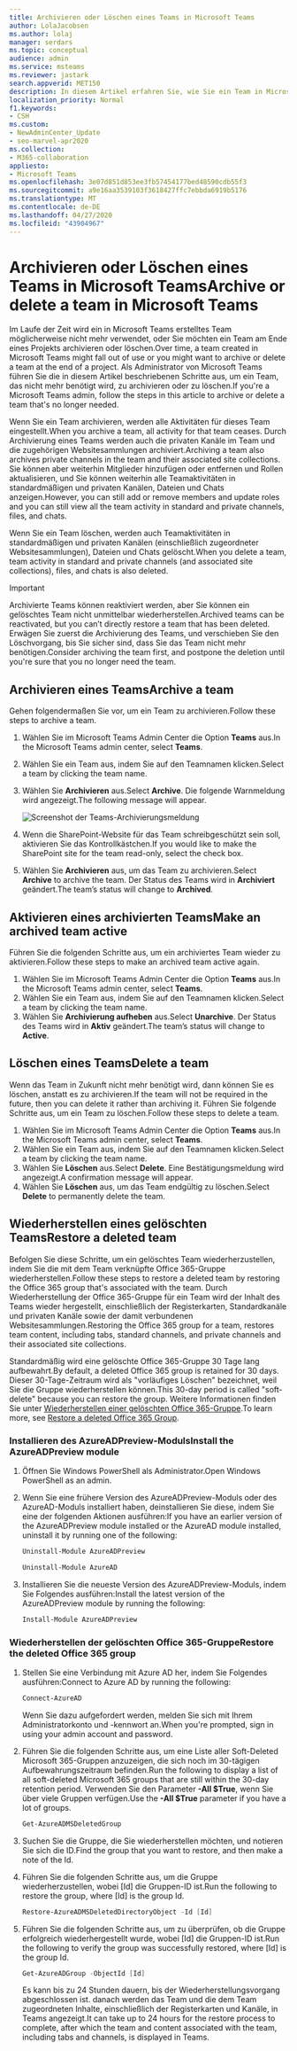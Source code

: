 ```yaml
---
title: Archivieren oder Löschen eines Teams in Microsoft Teams
author: LolaJacobsen
ms.author: lolaj
manager: serdars
ms.topic: conceptual
audience: admin
ms.service: msteams
ms.reviewer: jastark
search.appverid: MET150
description: In diesem Artikel erfahren Sie, wie Sie ein Team in Microsoft Teams archivieren oder endgültig löschen können.
localization_priority: Normal
f1.keywords:
- CSH
ms.custom:
- NewAdminCenter_Update
- seo-marvel-apr2020
ms.collection:
- M365-collaboration
appliesto:
- Microsoft Teams
ms.openlocfilehash: 3e07d851d853ee3fb57454177bed48590cdb55f3
ms.sourcegitcommit: a9e16aa3539103f3618427ffc7ebbda6919b5176
ms.translationtype: MT
ms.contentlocale: de-DE
ms.lasthandoff: 04/27/2020
ms.locfileid: "43904967"
---
```

<a name="archive-or-delete-a-team-in-microsoft-teams"></a><span data-ttu-id="37360-103">Archivieren oder Löschen eines Teams in Microsoft Teams</span><span class="sxs-lookup"><span data-stu-id="37360-103">Archive or delete a team in Microsoft Teams</span></span>
===========================================

<span data-ttu-id="37360-104">Im Laufe der Zeit wird ein in Microsoft Teams erstelltes Team möglicherweise nicht mehr verwendet, oder Sie möchten ein Team am Ende eines Projekts archivieren oder löschen.</span><span class="sxs-lookup"><span data-stu-id="37360-104">Over time, a team created in Microsoft Teams might fall out of use or you might want to archive or delete a team at the end of a project.</span></span> <span data-ttu-id="37360-105">Als Administrator von Microsoft Teams führen Sie die in diesem Artikel beschriebenen Schritte aus, um ein Team, das nicht mehr benötigt wird, zu archivieren oder zu löschen.</span><span class="sxs-lookup"><span data-stu-id="37360-105">If you're a Microsoft Teams admin, follow the steps in this article to archive or delete a team that's no longer needed.</span></span>

<span data-ttu-id="37360-106">Wenn Sie ein Team archivieren, werden alle Aktivitäten für dieses Team eingestellt.</span><span class="sxs-lookup"><span data-stu-id="37360-106">When you archive a team, all activity for that team ceases.</span></span> <span data-ttu-id="37360-107">Durch Archivierung eines Teams werden auch die privaten Kanäle im Team und die zugehörigen Websitesammlungen archiviert.</span><span class="sxs-lookup"><span data-stu-id="37360-107">Archiving a team also archives private channels in the team and their associated site collections.</span></span>  <span data-ttu-id="37360-108">Sie können aber weiterhin Mitglieder hinzufügen oder entfernen und Rollen aktualisieren, und Sie können weiterhin alle Teamaktivitäten in standardmäßigen und privaten Kanälen, Dateien und Chats anzeigen.</span><span class="sxs-lookup"><span data-stu-id="37360-108">However, you can still add or remove members and update roles and you can still view all the team activity in standard and private channels, files, and chats.</span></span>

<span data-ttu-id="37360-109">Wenn Sie ein Team löschen, werden auch Teamaktivitäten in standardmäßigen und privaten Kanälen (einschließlich zugeordneter Websitesammlungen), Dateien und Chats gelöscht.</span><span class="sxs-lookup"><span data-stu-id="37360-109">When you delete a team, team activity in standard and private channels (and associated site collections), files, and chats is also deleted.</span></span>

> [!IMPORTANT]
> <span data-ttu-id="37360-110">Archivierte Teams können reaktiviert werden, aber Sie können ein gelöschtes Team nicht unmittelbar wiederherstellen.</span><span class="sxs-lookup"><span data-stu-id="37360-110">Archived teams can be reactivated, but you can’t directly restore a team that has been deleted.</span></span> <span data-ttu-id="37360-111">Erwägen Sie zuerst die Archivierung des Teams, und verschieben Sie den Löschvorgang, bis Sie sicher sind, dass Sie das Team nicht mehr benötigen.</span><span class="sxs-lookup"><span data-stu-id="37360-111">Consider archiving the team first, and postpone the deletion until you're sure that you no longer need the team.</span></span>

## <a name="archive-a-team"></a><span data-ttu-id="37360-112">Archivieren eines Teams</span><span class="sxs-lookup"><span data-stu-id="37360-112">Archive a team</span></span>

<span data-ttu-id="37360-113">Gehen folgendermaßen Sie vor, um ein Team zu archivieren.</span><span class="sxs-lookup"><span data-stu-id="37360-113">Follow these steps to archive a team.</span></span>

1. <span data-ttu-id="37360-114">Wählen Sie im Microsoft Teams Admin Center die Option **Teams** aus.</span><span class="sxs-lookup"><span data-stu-id="37360-114">In the Microsoft Teams admin center, select **Teams**.</span></span>
2. <span data-ttu-id="37360-115">Wählen Sie ein Team aus, indem Sie auf den Teamnamen klicken.</span><span class="sxs-lookup"><span data-stu-id="37360-115">Select a team by clicking the team name.</span></span>
3. <span data-ttu-id="37360-116">Wählen Sie **Archivieren** aus.</span><span class="sxs-lookup"><span data-stu-id="37360-116">Select **Archive**.</span></span> <span data-ttu-id="37360-117">Die folgende Warnmeldung wird angezeigt.</span><span class="sxs-lookup"><span data-stu-id="37360-117">The following message will appear.</span></span>

    ![Screenshot der Teams-Archivierungsmeldung](media/teams-archive-message.png)

4. <span data-ttu-id="37360-119">Wenn die SharePoint-Website für das Team schreibgeschützt sein soll, aktivieren Sie das Kontrollkästchen.</span><span class="sxs-lookup"><span data-stu-id="37360-119">If you would like to make the SharePoint site for the team read-only, select the check box.</span></span>
5. <span data-ttu-id="37360-120">Wählen Sie **Archivieren** aus, um das Team zu archivieren.</span><span class="sxs-lookup"><span data-stu-id="37360-120">Select **Archive** to archive the team.</span></span> <span data-ttu-id="37360-121">Der Status des Teams wird in **Archiviert** geändert.</span><span class="sxs-lookup"><span data-stu-id="37360-121">The team’s status will change to **Archived**.</span></span>

## <a name="make-an-archived-team-active"></a><span data-ttu-id="37360-122">Aktivieren eines archivierten Teams</span><span class="sxs-lookup"><span data-stu-id="37360-122">Make an archived team active</span></span>

<span data-ttu-id="37360-123">Führen Sie die folgenden Schritte aus, um ein archiviertes Team wieder zu aktivieren.</span><span class="sxs-lookup"><span data-stu-id="37360-123">Follow these steps to make an archived team active again.</span></span>

1. <span data-ttu-id="37360-124">Wählen Sie im Microsoft Teams Admin Center die Option **Teams** aus.</span><span class="sxs-lookup"><span data-stu-id="37360-124">In the Microsoft Teams admin center, select **Teams**.</span></span>
2. <span data-ttu-id="37360-125">Wählen Sie ein Team aus, indem Sie auf den Teamnamen klicken.</span><span class="sxs-lookup"><span data-stu-id="37360-125">Select a team by clicking the team name.</span></span>
3. <span data-ttu-id="37360-126">Wählen Sie **Archivierung aufheben** aus.</span><span class="sxs-lookup"><span data-stu-id="37360-126">Select **Unarchive**.</span></span> <span data-ttu-id="37360-127">Der Status des Teams wird in **Aktiv** geändert.</span><span class="sxs-lookup"><span data-stu-id="37360-127">The team’s status will change to **Active**.</span></span>

## <a name="delete-a-team"></a><span data-ttu-id="37360-128">Löschen eines Teams</span><span class="sxs-lookup"><span data-stu-id="37360-128">Delete a team</span></span>

<span data-ttu-id="37360-129">Wenn das Team in Zukunft nicht mehr benötigt wird, dann können Sie es löschen, anstatt es zu archivieren.</span><span class="sxs-lookup"><span data-stu-id="37360-129">If the team will not be required in the future, then you can delete it rather than archiving it.</span></span> <span data-ttu-id="37360-130">Führen Sie folgende Schritte aus, um ein Team zu löschen.</span><span class="sxs-lookup"><span data-stu-id="37360-130">Follow these steps to delete a team.</span></span>

1.  <span data-ttu-id="37360-131">Wählen Sie im Microsoft Teams Admin Center die Option **Teams** aus.</span><span class="sxs-lookup"><span data-stu-id="37360-131">In the Microsoft Teams admin center, select **Teams**.</span></span>
2.  <span data-ttu-id="37360-132">Wählen Sie ein Team aus, indem Sie auf den Teamnamen klicken.</span><span class="sxs-lookup"><span data-stu-id="37360-132">Select a team by clicking the team name.</span></span>
3.  <span data-ttu-id="37360-133">Wählen Sie **Löschen** aus.</span><span class="sxs-lookup"><span data-stu-id="37360-133">Select **Delete**.</span></span> <span data-ttu-id="37360-134">Eine Bestätigungsmeldung wird angezeigt.</span><span class="sxs-lookup"><span data-stu-id="37360-134">A confirmation message will appear.</span></span>
4.  <span data-ttu-id="37360-135">Wählen Sie **Löschen** aus, um das Team endgültig zu löschen.</span><span class="sxs-lookup"><span data-stu-id="37360-135">Select **Delete** to permanently delete the team.</span></span>

## <a name="restore-a-deleted-team"></a><span data-ttu-id="37360-136">Wiederherstellen eines gelöschten Teams</span><span class="sxs-lookup"><span data-stu-id="37360-136">Restore a deleted team</span></span>

<span data-ttu-id="37360-137">Befolgen Sie diese Schritte, um ein gelöschtes Team wiederherzustellen, indem Sie die mit dem Team verknüpfte Office 365-Gruppe wiederherstellen.</span><span class="sxs-lookup"><span data-stu-id="37360-137">Follow these steps to restore a deleted team by restoring the Office 365 group that's associated with the team.</span></span> <span data-ttu-id="37360-138">Durch Wiederherstellung der Office 365-Gruppe für ein Team wird der Inhalt des Teams wieder hergestellt, einschließlich der Registerkarten, Standardkanäle und privaten Kanäle sowie der damit verbundenen Websitesammlungen.</span><span class="sxs-lookup"><span data-stu-id="37360-138">Restoring the Office 365 group for a team, restores team content, including tabs, standard channels, and private channels and their associated site collections.</span></span>

<span data-ttu-id="37360-139">Standardmäßig wird eine gelöschte Office 365-Gruppe 30 Tage lang aufbewahrt.</span><span class="sxs-lookup"><span data-stu-id="37360-139">By default, a deleted Office 365 group is retained for 30 days.</span></span> <span data-ttu-id="37360-140">Dieser 30-Tage-Zeitraum wird als "vorläufiges Löschen" bezeichnet, weil Sie die Gruppe wiederherstellen können.</span><span class="sxs-lookup"><span data-stu-id="37360-140">This 30-day period is called "soft-delete" because you can restore the group.</span></span> <span data-ttu-id="37360-141">Weitere Informationen finden Sie unter [Wiederherstellen einer gelöschten Office 365-Gruppe](https://docs.microsoft.com/office365/admin/create-groups/restore-deleted-group).</span><span class="sxs-lookup"><span data-stu-id="37360-141">To learn more, see [Restore a deleted Office 365 Group](https://docs.microsoft.com/office365/admin/create-groups/restore-deleted-group).</span></span>

### <a name="install-the-azureadpreview-module"></a><span data-ttu-id="37360-142">Installieren des AzureADPreview-Moduls</span><span class="sxs-lookup"><span data-stu-id="37360-142">Install the AzureADPreview module</span></span>

1. <span data-ttu-id="37360-143">Öffnen Sie Windows PowerShell als Administrator.</span><span class="sxs-lookup"><span data-stu-id="37360-143">Open Windows PowerShell as an admin.</span></span>
2. <span data-ttu-id="37360-144">Wenn Sie eine frühere Version des AzureADPreview-Moduls oder des AzureAD-Moduls installiert haben, deinstallieren Sie diese, indem Sie eine der folgenden Aktionen ausführen:</span><span class="sxs-lookup"><span data-stu-id="37360-144">If you have an earlier version of the AzureADPreview module installed or the AzureAD module installed, uninstall it by running one of the following:</span></span>

    ```PowerShell 
    Uninstall-Module AzureADPreview
    ```

    ```PowerShell
    Uninstall-Module AzureAD
    ```
3. <span data-ttu-id="37360-145">Installieren Sie die neueste Version des AzureADPreview-Moduls, indem Sie Folgendes ausführen:</span><span class="sxs-lookup"><span data-stu-id="37360-145">Install the latest version of the AzureADPreview module by running the following:</span></span>

    ```PowerShell
    Install-Module AzureADPreview
    ```    

### <a name="restore-the-deleted-office-365-group"></a><span data-ttu-id="37360-146">Wiederherstellen der gelöschten Office 365-Gruppe</span><span class="sxs-lookup"><span data-stu-id="37360-146">Restore the deleted Office 365 group</span></span>

1. <span data-ttu-id="37360-147">Stellen Sie eine Verbindung mit Azure AD her, indem Sie Folgendes ausführen:</span><span class="sxs-lookup"><span data-stu-id="37360-147">Connect to Azure AD by running the following:</span></span>
    ```PowerShell
    Connect-AzureAD
    ```
    <span data-ttu-id="37360-148">Wenn Sie dazu aufgefordert werden, melden Sie sich mit Ihrem Administratorkonto und -kennwort an.</span><span class="sxs-lookup"><span data-stu-id="37360-148">When you're prompted, sign in using your admin account and password.</span></span>  
2. <span data-ttu-id="37360-149">Führen Sie die folgenden Schritte aus, um eine Liste aller Soft-Deleted Microsoft 365-Gruppen anzuzeigen, die sich noch im 30-tägigen Aufbewahrungszeitraum befinden.</span><span class="sxs-lookup"><span data-stu-id="37360-149">Run the following to display a list of all soft-deleted Microsoft 365 groups that are still within the 30-day retention period.</span></span> <span data-ttu-id="37360-150">Verwenden Sie den Parameter **-All $True**, wenn Sie über viele Gruppen verfügen.</span><span class="sxs-lookup"><span data-stu-id="37360-150">Use the **-All $True** parameter if you have a lot of groups.</span></span>
    ```PowerShell
    Get-AzureADMSDeletedGroup
    ``` 
3. <span data-ttu-id="37360-151">Suchen Sie die Gruppe, die Sie wiederherstellen möchten, und notieren Sie sich die ID.</span><span class="sxs-lookup"><span data-stu-id="37360-151">Find the group that you want to restore, and then make a note of the Id.</span></span>
4. <span data-ttu-id="37360-152">Führen Sie die folgenden Schritte aus, um die Gruppe wiederherzustellen, wobei [Id] die Gruppen-ID ist.</span><span class="sxs-lookup"><span data-stu-id="37360-152">Run the following to restore the group, where [Id] is the group Id.</span></span>
    ```PowerShell
    Restore-AzureADMSDeletedDirectoryObject -Id [Id]
    ```
5.  <span data-ttu-id="37360-153">Führen Sie die folgenden Schritte aus, um zu überprüfen, ob die Gruppe erfolgreich wiederhergestellt wurde, wobei [Id] die Gruppen-ID ist.</span><span class="sxs-lookup"><span data-stu-id="37360-153">Run the following to verify the group was successfully restored, where [Id] is the group Id.</span></span>
    ```PowerShell
    Get-AzureADGroup -ObjectId [Id]
    ```

    <span data-ttu-id="37360-154">Es kann bis zu 24 Stunden dauern, bis der Wiederherstellungsvorgang abgeschlossen ist. danach werden das Team und die dem Team zugeordneten Inhalte, einschließlich der Registerkarten und Kanäle, in Teams angezeigt.</span><span class="sxs-lookup"><span data-stu-id="37360-154">It can take up to 24 hours for the restore process to complete, after which the team and content associated with the team, including tabs and channels, is displayed in Teams.</span></span>
